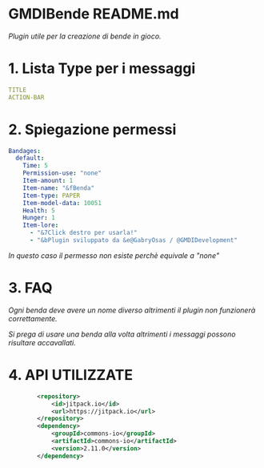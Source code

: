 # GMDIBende README.md
*Plugin utile per la creazione di bende in gioco.*

# 1. Lista Type per i messaggi
```YAML
TITLE
ACTION-BAR
```
# 2. Spiegazione permessi
```YAML
Bandages:
  default:
    Time: 5
    Permission-use: "none"
    Item-amount: 1
    Item-name: "&fBenda"
    Item-type: PAPER
    Item-model-data: 10051
    Health: 5
    Hunger: 1
    Item-lore:
      - "&7Click destro per usarla!"
      - "&bPlugin sviluppato da &e@GabryOsas / @GMDIDevelopment"
```
*In questo caso il permesso non esiste perchè equivale a "none"*
# 3. FAQ
*Ogni benda deve avere un nome diverso altrimenti il plugin non funzionerà correttamente.*

*Si prega di usare una benda alla volta altrimenti i messaggi possono risultare accavallati.*
# 4. API UTILIZZATE
```xml
        <repository>
            <id>jitpack.io</id>
            <url>https://jitpack.io</url>
        </repository>
        <dependency>
            <groupId>commons-io</groupId>
            <artifactId>commons-io</artifactId>
            <version>2.11.0</version>
        </dependency>
```
